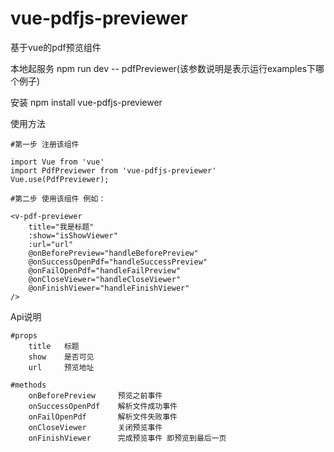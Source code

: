 # vue-pdfjs-previewer
基于vue的pdf预览组件

本地起服务
    npm run dev -- pdfPreviewer(该参数说明是表示运行examples下哪个例子)

安装 
    npm install vue-pdfjs-previewer

使用方法

    #第一步 注册该组件

    import Vue from 'vue'
    import PdfPreviewer from 'vue-pdfjs-previewer'
    Vue.use(PdfPreviewer);

    #第二步 使用该组件 例如：

    <v-pdf-previewer
        title="我是标题"
        :show="isShowViewer"
        :url="url"
        @onBeforePreview="handleBeforePreview"
        @onSuccessOpenPdf="handleSuccessPreview"
        @onFailOpenPdf="handleFailPreview"
        @onCloseViewer="handleCloseViewer"
        @onFinishViewer="handleFinishViewer"
    />

Api说明

    #props
        title   标题
        show    是否可见
        url     预览地址
    
    #methods
        onBeforePreview     预览之前事件
        onSuccessOpenPdf    解析文件成功事件
        onFailOpenPdf       解析文件失败事件
        onCloseViewer       关闭预览事件
        onFinishViewer      完成预览事件 即预览到最后一页